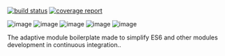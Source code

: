 [![build status](https://module.kopaxgroup.com/dev-tools/rollup-umd/badges/v2.4.9/build.svg)](https://module.kopaxgroup.com/dev-tools/rollup-umd/commits/v2.4.9)
[![coverage report](https://module.kopaxgroup.com/dev-tools/rollup-umd/badges/v2.4.9/coverage.svg)](https://module.kopaxgroup.com/dev-tools/rollup-umd/commits/v2.4.9)

![image](https://img.shields.io/badge/version-2.4.9-green.svg)
![image](https://img.shields.io/badge/node-v10.10.0-brightgreen.svg)
![image](https://img.shields.io/badge/npm-6.5.0-red.svg)
![image](https://img.shields.io/badge/PRs-welcome-brightgreen.svg)
![image](private)

The adaptive module boilerplate made to simplify ES6 and other modules development in continuous integration..
